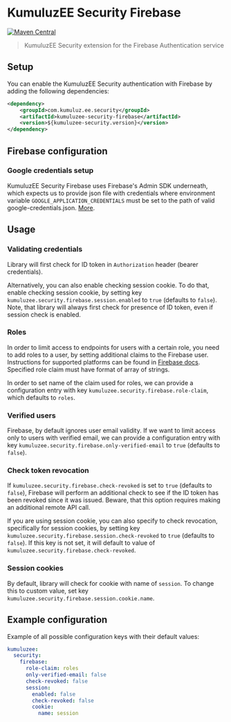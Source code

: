 # KumuluzEE Security Firebase
[![Maven Central](https://img.shields.io/maven-central/v/com.kumuluz.ee.security/kumuluzee-security-firebase)](https://mvnrepository.com/artifact/com.kumuluz.ee.security/kumuluzee-security-firebase)
> KumuluzEE Security extension for the Firebase Authentication service

## Setup

You can enable the KumuluzEE Security authentication with Firebase by adding the following dependencies:

```xml
<dependency>
    <groupId>com.kumuluz.ee.security</groupId>
    <artifactId>kumuluzee-security-firebase</artifactId>
    <version>${kumuluzee-security.version}</version>
</dependency>
```

## Firebase configuration

### Google credentials setup

KumuluzEE Security Firebase uses Firebase's Admin SDK underneath, which expects us to provide json file with credentials
where environment variable `GOOGLE_APPLICATION_CREDENTIALS` must be set to the path of valid google-credentials.json. [More](https://firebase.google.com/docs/admin/setup#initialize-sdk).

## Usage

### Validating credentials

Library will first check for ID token in `Authorization` header (bearer credentials).

Alternatively, you can also enable checking session cookie. To do that, enable checking session cookie, by setting key 
`kumuluzee.security.firebase.session.enabled` to `true` (defaults to `false`). Note, that library will always first check
for presence of ID token, even if session check is enabled.

### Roles

In order to limit access to endpoints for users with a certain role, you need to add roles to a user, by setting additional claims to the Firebase user. Instructions for supported
platforms can be found in [Firebase docs](https://firebase.google.com/docs/auth/admin/custom-claims). Specified role claim must have format of array of strings. 

In order to set name of the claim used for roles, we can provide a configuration entry with key `kumuluzee.security.firebase.role-claim`, which defaults to `roles`.

### Verified users
Firebase, by default ignores user email validity. If we want to limit access only to users with verified email, we can provide
a configuration entry with key `kumuluzee.security.firebase.only-verified-email` to `true` (defaults to `false`).

### Check token revocation
If `kumuluzee.security.firebase.check-revoked` is set to `true` (defaults to `false`), 
Firebase will perform an additional check to see if the ID token has been revoked since it was issued. Beware, that this option requires making an additional remote API call.

If you are using session cookie, you can also specify to check revocation, specifically for session cookies, by 
setting key `kumuluzee.security.firebase.session.check-revoked` to `true` (defaults to `false`). If this key is not set, it will 
default to value of `kumuluzee.security.firebase.check-revoked`.

### Session cookies

By default, library will check for cookie with name of `session`. To change this to custom value, set key `kumuluzee.security.firebase.session.cookie.name`.

## Example configuration

Example of all possible configuration keys with their default values:

```yaml
kumuluzee:
  security:
    firebase:
      role-claim: roles
      only-verified-email: false
      check-revoked: false
      session:
        enabled: false
        check-revoked: false
        cookie:
          name: session
```
